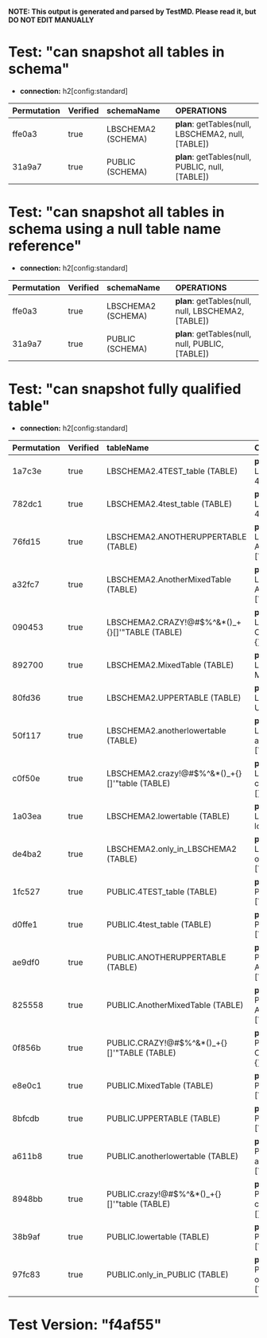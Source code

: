 **NOTE: This output is generated and parsed by TestMD. Please read it, but DO NOT EDIT MANUALLY**

# Test: "can snapshot all tables in schema" #

- **connection:** h2[config:standard]

| Permutation | Verified | schemaName         | OPERATIONS
| :---------- | :------- | :----------------- | :------
| ffe0a3      | true     | LBSCHEMA2 (SCHEMA) | **plan**: getTables(null, LBSCHEMA2, null, [TABLE])
| 31a9a7      | true     | PUBLIC (SCHEMA)    | **plan**: getTables(null, PUBLIC, null, [TABLE])

# Test: "can snapshot all tables in schema using a null table name reference" #

- **connection:** h2[config:standard]

| Permutation | Verified | schemaName         | OPERATIONS
| :---------- | :------- | :----------------- | :------
| ffe0a3      | true     | LBSCHEMA2 (SCHEMA) | **plan**: getTables(null, null, LBSCHEMA2, [TABLE])
| 31a9a7      | true     | PUBLIC (SCHEMA)    | **plan**: getTables(null, null, PUBLIC, [TABLE])

# Test: "can snapshot fully qualified table" #

- **connection:** h2[config:standard]

| Permutation | Verified | tableName                                       | OPERATIONS
| :---------- | :------- | :---------------------------------------------- | :------
| 1a7c3e      | true     | LBSCHEMA2.4TEST_table (TABLE)                   | **plan**: getTables(null, LBSCHEMA2, 4TEST\_table, [TABLE])
| 782dc1      | true     | LBSCHEMA2.4test_table (TABLE)                   | **plan**: getTables(null, LBSCHEMA2, 4test\_table, [TABLE])
| 76fd15      | true     | LBSCHEMA2.ANOTHERUPPERTABLE (TABLE)             | **plan**: getTables(null, LBSCHEMA2, ANOTHERUPPERTABLE, [TABLE])
| a32fc7      | true     | LBSCHEMA2.AnotherMixedTable (TABLE)             | **plan**: getTables(null, LBSCHEMA2, AnotherMixedTable, [TABLE])
| 090453      | true     | LBSCHEMA2.CRAZY!@#\$%^&*()_+{}[]'"TABLE (TABLE) | **plan**: getTables(null, LBSCHEMA2, CRAZY!@#\\$\%^&*()\_+{}[]'"TABLE, [TABLE])
| 892700      | true     | LBSCHEMA2.MixedTable (TABLE)                    | **plan**: getTables(null, LBSCHEMA2, MixedTable, [TABLE])
| 80fd36      | true     | LBSCHEMA2.UPPERTABLE (TABLE)                    | **plan**: getTables(null, LBSCHEMA2, UPPERTABLE, [TABLE])
| 50f117      | true     | LBSCHEMA2.anotherlowertable (TABLE)             | **plan**: getTables(null, LBSCHEMA2, anotherlowertable, [TABLE])
| c0f50e      | true     | LBSCHEMA2.crazy!@#\$%^&*()_+{}[]'"table (TABLE) | **plan**: getTables(null, LBSCHEMA2, crazy!@#\\$\%^&*()\_+{}[]'"table, [TABLE])
| 1a03ea      | true     | LBSCHEMA2.lowertable (TABLE)                    | **plan**: getTables(null, LBSCHEMA2, lowertable, [TABLE])
| de4ba2      | true     | LBSCHEMA2.only_in_LBSCHEMA2 (TABLE)             | **plan**: getTables(null, LBSCHEMA2, only\_in\_LBSCHEMA2, [TABLE])
| 1fc527      | true     | PUBLIC.4TEST_table (TABLE)                      | **plan**: getTables(null, PUBLIC, 4TEST\_table, [TABLE])
| d0ffe1      | true     | PUBLIC.4test_table (TABLE)                      | **plan**: getTables(null, PUBLIC, 4test\_table, [TABLE])
| ae9df0      | true     | PUBLIC.ANOTHERUPPERTABLE (TABLE)                | **plan**: getTables(null, PUBLIC, ANOTHERUPPERTABLE, [TABLE])
| 825558      | true     | PUBLIC.AnotherMixedTable (TABLE)                | **plan**: getTables(null, PUBLIC, AnotherMixedTable, [TABLE])
| 0f856b      | true     | PUBLIC.CRAZY!@#\$%^&*()_+{}[]'"TABLE (TABLE)    | **plan**: getTables(null, PUBLIC, CRAZY!@#\\$\%^&*()\_+{}[]'"TABLE, [TABLE])
| e8e0c1      | true     | PUBLIC.MixedTable (TABLE)                       | **plan**: getTables(null, PUBLIC, MixedTable, [TABLE])
| 8bfcdb      | true     | PUBLIC.UPPERTABLE (TABLE)                       | **plan**: getTables(null, PUBLIC, UPPERTABLE, [TABLE])
| a611b8      | true     | PUBLIC.anotherlowertable (TABLE)                | **plan**: getTables(null, PUBLIC, anotherlowertable, [TABLE])
| 8948bb      | true     | PUBLIC.crazy!@#\$%^&*()_+{}[]'"table (TABLE)    | **plan**: getTables(null, PUBLIC, crazy!@#\\$\%^&*()\_+{}[]'"table, [TABLE])
| 38b9af      | true     | PUBLIC.lowertable (TABLE)                       | **plan**: getTables(null, PUBLIC, lowertable, [TABLE])
| 97fc83      | true     | PUBLIC.only_in_PUBLIC (TABLE)                   | **plan**: getTables(null, PUBLIC, only\_in\_PUBLIC, [TABLE])

# Test Version: "f4af55" #